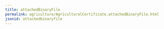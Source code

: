 ```yaml
---
title: attachedBinaryFile
permalink: agriculture/AgriculturalCertificate.attachedBinaryFile.html
jsonid: attachedbinaryfile
---
```

